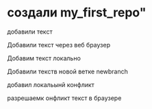 # создали my_first_repo" 
добавили текст 

Добавили текст через веб браузер

Добавим текст локально

Добавили текств новой ветке newbranch


добавил локальынй конфликт

разрешаемк онфликт текст в браузере

